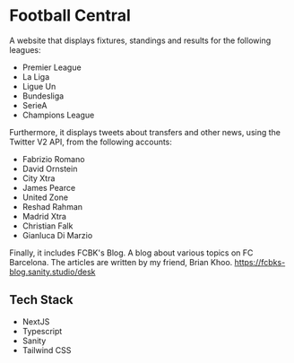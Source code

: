 # Football Central

A website that displays fixtures, standings and results for the following leagues:

- Premier League
- La Liga
- Ligue Un
- Bundesliga
- SerieA
- Champions League

Furthermore, it displays tweets about transfers and other news, using the Twitter V2 API, from the following accounts:

- Fabrizio Romano
- David Ornstein
- City Xtra
- James Pearce
- United Zone
- Reshad Rahman
- Madrid Xtra
- Christian Falk
- Gianluca Di Marzio

Finally, it includes FCBK's Blog. A blog about various topics on FC Barcelona. The articles are written by my friend, Brian Khoo.
https://fcbks-blog.sanity.studio/desk

## Tech Stack

- NextJS
- Typescript
- Sanity
- Tailwind CSS

